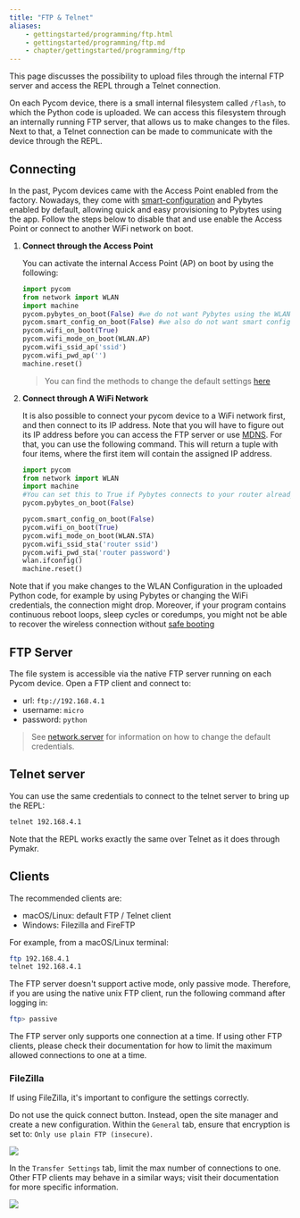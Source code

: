 ```yaml
---
title: "FTP & Telnet"
aliases:
    - gettingstarted/programming/ftp.html
    - gettingstarted/programming/ftp.md
    - chapter/gettingstarted/programming/ftp
---
```


This page discusses the possibility to upload files through the internal FTP server and access the REPL through a Telnet connection. 

On each Pycom device, there is a small internal filesystem called `/flash`, to which the Python code is uploaded. We can access this filesystem through an internally running FTP server, that allows us to make changes to the files. Next to that, a Telnet connection can be made to communicate with the device through the REPL. 
## Connecting

In the past, Pycom devices came with the Access Point enabled from the factory. Nowadays, they come with [smart-configuration](/pybytes/smart/) and Pybytes enabled by default, allowing quick and easy provisioning to Pybytes using the app. Follow the steps below to disable that and use enable the Access Point or connect to another WiFi network on boot. 

1. **Connect through the Access Point**
    
    You can activate the internal Access Point (AP) on boot by using the following:
    ```python
    import pycom
    from network import WLAN
    import machine
    pycom.pybytes_on_boot(False) #we do not want Pybytes using the WLAN
    pycom.smart_config_on_boot(False) #we also do not want smart config
    pycom.wifi_on_boot(True)
    pycom.wifi_mode_on_boot(WLAN.AP)
    pycom.wifi_ssid_ap('ssid')
    pycom.wifi_pwd_ap('')
    machine.reset()
    ```

    > You can find the methods to change the default settings [here](/firmwareapi/pycom/pycom/#boot-methods)

2. **Connect through A WiFi Network**
    
    It is also possible to connect your pycom device to a WiFi network first, and then connect to its IP address. Note that you will have to figure out its IP address before you can access the FTP server or use [MDNS](/tutorials/networkprotocols/mdns/). For that, you can use the following command. This will return a tuple with four items, where the first item will contain the assigned IP address.
    ```python
    import pycom
    from network import WLAN
    import machine
    #You can set this to True if Pybytes connects to your router already, and skip the rest
    pycom.pybytes_on_boot(False) 

    pycom.smart_config_on_boot(False)
    pycom.wifi_on_boot(True)
    pycom.wifi_mode_on_boot(WLAN.STA)
    pycom.wifi_ssid_sta('router ssid')
    pycom.wifi_pwd_sta('router password')
    wlan.ifconfig()
    machine.reset()
    ```
Note that if you make changes to the WLAN Configuration in the uploaded Python code, for example by using Pybytes or changing the WiFi credentials, the connection might drop. Moreover, if your program contains continuous reboot loops, sleep cycles or coredumps, you might not be able to recover the wireless connection without [safe booting](../safeboot/)

## FTP Server
The file system is accessible via the native FTP server running on each Pycom device. Open a FTP client and connect to:

* url: `ftp://192.168.4.1`
* username: `micro`
* password: `python`

> See [network.server](/firmwareapi/pycom/network/server/) for information on how to change the default credentials. 


## Telnet server
You can use the same credentials to connect to the telnet server to bring up the REPL:
```bash
telnet 192.168.4.1
```
Note that the REPL works exactly the same over Telnet as it does through Pymakr. 

## Clients
The recommended clients are:
* macOS/Linux: default FTP / Telnet client
* Windows: Filezilla and FireFTP

For example, from a macOS/Linux terminal:

```bash
ftp 192.168.4.1
telnet 192.168.4.1
```

The FTP server doesn't support active mode, only passive mode. Therefore, if you are using the native unix FTP client, run the following command after logging in:

```bash
ftp> passive
```

The FTP server only supports one connection at a time. If using other FTP clients, please check their documentation for how to limit the maximum allowed connections to one at a time.

### FileZilla

If using FileZilla, it's important to configure the settings correctly.

Do not use the quick connect button. Instead, open the site manager and create a new configuration. Within the `General` tab, ensure that encryption is set to: `Only use plain FTP (insecure)`.

![](/gitbook/assets/filezilla-settings-1.png)

In the `Transfer Settings` tab, limit the max number of connections to one. Other FTP clients may behave in a similar ways; visit their documentation for more specific information.

![](/gitbook/assets/filezilla-settings-2.png)





